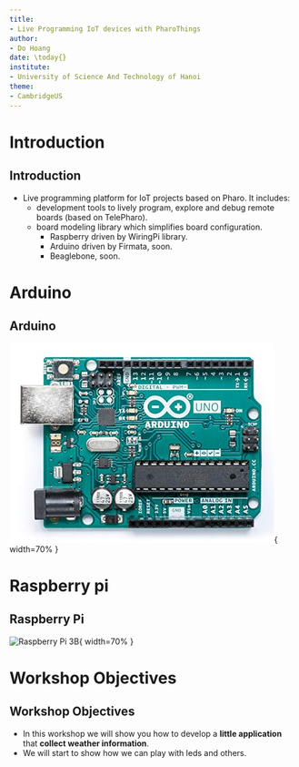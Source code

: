 ```yaml
---
title:
- Live Programming IoT devices with PharoThings
author: 
- Do Hoang
date: \today{}
institute: 
- University of Science And Technology of Hanoi
theme:
- CambridgeUS
---
```


# Introduction
## Introduction
* Live programming platform for IoT projects based on Pharo. It includes: 
  * development tools to lively program, explore and debug remote boards (based on TelePharo).
  * board modeling library which simplifies board configuration.
    * Raspberry driven by WiringPi library.
    * Arduino driven by Firmata, soon.
    * Beaglebone, soon.

# Arduino
## Arduino 
![Arduino Uno](71DZKc+WAvL._SX466_.jpg){ width=70% }

# Raspberry pi
## Raspberry Pi
![Raspberry Pi 3B](/Users/huyhoang8398/AC-pharo/intro/91zSu44+34L._SL1500_.jpg){ width=70% }

# Workshop Objectives
## Workshop Objectives
* In this workshop we will show you how to develop a **little application** that **collect weather information**.
* We will start to show how we can play with leds and others.